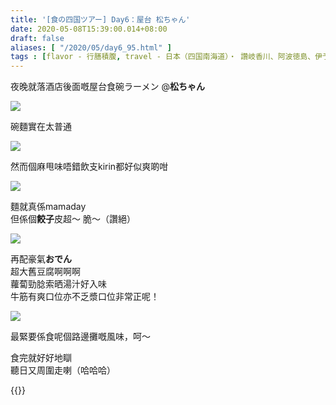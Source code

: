 ```yaml
---
title: '[食の四国ツアー] Day6：屋台 松ちゃん'
date: 2020-05-08T15:39:00.014+08:00
draft: false
aliases: [ "/2020/05/day6_95.html" ]
tags : [flavor - 行膳積腹, travel - 日本（四国南海道）・ 讚岐香川、阿波徳島、伊予愛媛、土佐高知, flavor - 飲！]
---
```


夜晚就落酒店後面嘅屋台食碗ラーメン @**松ちゃん**  

![](/images/shikoku6r.jpg)

碗麵實在太普通  

![](/images/shikoku6r1.jpg)

然而個麻甩味唔錯飲支kirin都好似爽啲咁  

![](/images/shikoku6r2.jpg)

麵就真係mamaday  
但係個**餃子**皮超～ 脆～（讚絕）  

![](/images/shikoku6r3.jpg)

再配豪氣**おでん**  
超大舊豆腐啊啊啊  
蘿蔔勁腍索晒湯汁好入味  
牛筋有爽口位亦不乏漿口位非常正呢！  

![](/images/shikoku6r4.jpg)

最緊要係食呢個路邊攤嘅風味，呵～  
  
食完就好好地瞓  
聽日又周圍走喇（哈哈哈）   

  
{{<shikoku>}}
